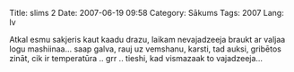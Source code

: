 Title: slims 2
Date: 2007-06-19 09:58
Category: Sākums
Tags: 2007
Lang: lv

Atkal esmu sakjeris kaut kaadu drazu, laikam nevajadzeeja braukt ar valjaa logu mashiinaa... saap galva, rauj uz vemshanu, karsti, tad auksi, gribētos zināt, cik ir temperatūra .. grr .. tieshi, kad vismazaak to vajadzeeja...
